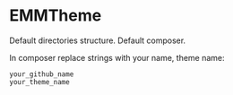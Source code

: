 # EMMTheme

Default directories structure. Default composer.

In composer replace strings with your name, theme name:
```
your_github_name
your_theme_name
```